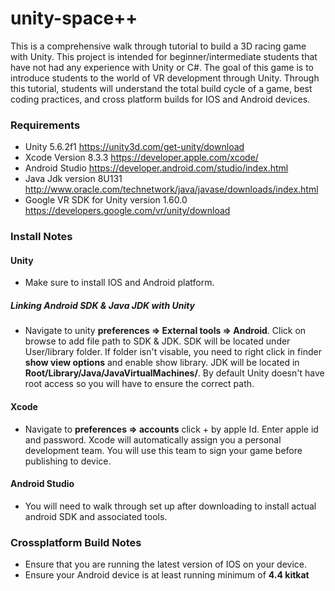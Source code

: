 # unity-space++

This is a comprehensive walk through tutorial to build a 3D racing game with Unity. This project is intended for beginner/intermediate students that have not had any experience with Unity or C#. The goal of this game is to introduce students to the world of VR development through Unity. Through this tutorial, students will understand the total build cycle of a game, best coding practices, and cross platform builds for IOS and Android devices.


### Requirements
 - Unity 5.6.2f1 https://unity3d.com/get-unity/download
 - Xcode Version 8.3.3 https://developer.apple.com/xcode/
 - Android Studio https://developer.android.com/studio/index.html
 - Java Jdk version 8U131 http://www.oracle.com/technetwork/java/javase/downloads/index.html
 - Google VR SDK for Unity version 1.60.0 https://developers.google.com/vr/unity/download
 
 ### Install Notes
  #### Unity 
   - Make sure to install IOS and Android platform.
  ##### Linking Android SDK & Java JDK with Unity
   - Navigate to unity **preferences => External tools => Android**. Click on browse to add file path to SDK & JDK. SDK will be located under User/library folder. If folder isn't visable, you need to right click in finder **show view options** and enable show library. JDK will be located in **Root/Library/Java/JavaVirtualMachines/**. By default Unity doesn't have root access so you will have to ensure the correct path.
 
 #### Xcode
  - Navigate to **preferences => accounts** click + by apple Id. Enter apple id and password. Xcode will automatically assign you a personal development team. You will use this team to sign your game before publishing to device.
  
#### Android Studio
 - You will need to walk through set up after downloading to install actual android SDK and associated tools.
        

### Crossplatform Build Notes
 - Ensure that you are running the latest version of IOS on your device.
 - Ensure your Android device is at least running minimum of **4.4 kitkat**
